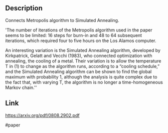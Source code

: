 ## Description
Connects Metropolis algorithm to Simulated Annealing.

'The number of iterations of the Metropolis algorithm used in the paper seems to be limited: 16 steps for burn-in and 48 to 64 subsequent iterations, which required four to five hours on the Los Alamos computer. 

An interesting variation is the Simulated Annealing algorithm, developed by Kirkpatrick, Gelatt and Vecchi (1983), who connected optimization with annealing, the cooling of a metal. Their variation is to allow the temperature T in (1) to change as the algorithm runs, according to a “cooling schedule,” and the Simulated Annealing algorithm can be shown to find the global maximum with probability 1, although the analysis is quite complex due to the fact that, with varying T, the algorithm is no longer a time-homogeneous Markov chain.''

## Link
https://arxiv.org/pdf/0808.2902.pdf

#paper
